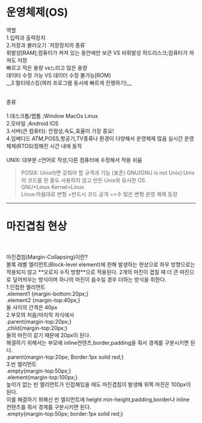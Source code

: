<h1>운영체제(OS)</h1>
역할<br>
1.입력과 출력장치<br>
2.저장과 불러오기
`저장장치의 종류`
<br>
휘발성[RAM];컴퓨터가 켜져 있는 동안에만 보관 VS 비휘발성 하드리스크;컴퓨터가 꺼져도 저장<br>
빠르고 작은 용량 vs느리고 많은 용량<br>
데이터 수정 가능 VS 데이터 수정 불가능[ROM}<br>
__3.멀티태스킹(여러 프로그램 동시에 빠르게 진행하기)__
<br><br>

종류 <br><br>
1.데스크톱/랩톱 ;Window MacOs Linux<br>
2.모바일 ;Android IOS<br>
3.서버(큰 컴퓨터): 안정성,속도,효율이 가장 중요!<br>
4.임베디드 ATM,POSS,항공기,TV종류나 환경이 다양해서 운영체제 많음
실시간 운영체제(RTOS)정해진 시간 내에 동작 <br><br>
UNIX: 대부분 c언어로 작성,다른 컴퓨터에 수정해서 적용 쉬움
>POSIX: Unix라면 갖춰야 할 규격과 기능 (표준)
GNU(GNU is not Unix):Unix의 코드를 한 줄도 사용하지 않고 만든 Unix와 유사한 OS<br>
GNU+Linux Kernel=Linux<br>
Linux:마음대로 변형 +반드시 코드 공개 =>수 많은 변형 운영 체제 등장

********
<h1>마진겹침 현상</h1><br><br>
마진겹침(Margin-Collapsing)이란?<br> 블록 레벨 엘리먼트(Block-level element)에 한해 발생하는 현상으로 좌우 방향으로는 적용되지 않고 **오로지 수직 방향**으로 적용된다.
2개의 마진이 겹칠 때 더 큰 마진으로 덮어씌우는 방식이며 하나의 마진이 음수일 경우 더하는 방식을 취한다.<br>
1.인접한 엘리먼트<br>
.element1 {margin-bottom:20px;}<br>
.element2 {margin-top:40px;}<br>
둘 사이의 간격은 40px
<br>
2.부모의 처음/마지막 자식에서<br>
.parent{margin-top:20px;}<br>
,child{margin-top:20px;}<br>
둘의 마진이 같기 때문에 20px이 된다.<br> 해결하기 위해서는 부모에 inline컨텐츠,border,padding을 줘서 경계를 구분시키면 된다.<br>
 .parent{margin-top:20px;
Border:1px solid red;}
<br>
3.빈 엘리먼트<br>
.empty{margin-top:50px;}<br>
.element{margin-top:100px;}<br>
높이가 없는 빈 엘리먼트가 인접해있을 때도 마진겹침이 발생해 위쪽 마진은 100px이 된다. <br>이를 해결하기 위해선 빈 엘리먼트에 height min-height,padding,border나 inline 컨텐츠를 줘서 경계를 구분시키면 된다.<br>
.empty{margin-top:50px;
border:1px solid red;}

